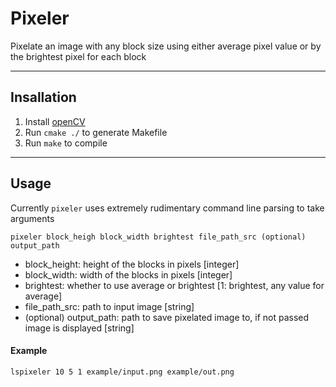 # Pixeler

Pixelate an image with any block size using either average pixel value or by the brightest pixel for each block

---
## Insallation
1. Install [openCV](https://docs.opencv.org/master/d7/d9f/tutorial_linux_install.html)
2. Run `cmake ./` to generate Makefile
3. Run `make` to compile

---
## Usage
Currently `pixeler` uses extremely rudimentary command line parsing to take arguments

`pixeler block_heigh block_width brightest file_path_src (optional) output_path`

- block_height: height of the blocks in pixels [integer]
- block_width: width of the blocks in pixels [integer]
- brightest: whether to use average or brightest [1: brightest, any value for average]
- file_path_src: path to input image [string]
- (optional) output_path: path to save pixelated image to, if not passed image is displayed [string]

#### Example
`lspixeler 10 5 1 example/input.png example/out.png`
